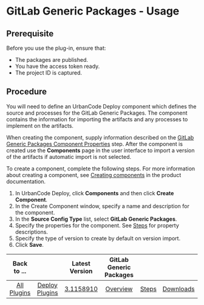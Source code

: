 # GitLab Generic Packages - Usage

## Prerequisite
Before you use the plug-in, ensure that:
 - The packages are published.
 - You have the access token ready.
 - The project ID is captured.
 
## Procedure
You will need to define an UrbanCode Deploy component which defines the source and processes for the GitLab Generic Packages. The component contains the information for importing the artifacts and any processes to implement on the artifacts.

When creating the component, supply information described on the [GitLab Generic Packages Component Properties](steps.md/#comp-prop) step. After the component is created use the **Components** page in the user interface to import a version of the artifacts if automatic import is not selected.

To create a component, complete the following steps. For more information about creating a component, see [Creating components](https://www.ibm.com/docs/en/urbancode-deploy/7.3.1?topic=components-creating "Creating components") in the product documentation.

1. In UrbanCode Deploy, click **Components** and then click **Create Component**.
2. In the Create Component window, specify a name and description for the component.
3. In the **Source Config Type** list, select **GitLab Generic Packages**.
4. Specify the properties for the component. See [Steps](steps.md) for property descriptions.
5. Specify the type of version to create by default on version import.
6. Click **Save**.


|          Back to ...          | |         Latest Version         |GitLab Generic Packages|||
|:-----------------------------:|:------------------------------:| :---: | :---: | :---: | :---: |
| [All Plugins](../../index.md) | [Deploy Plugins](../README.md) |[3.1158910](https://raw.githubusercontent.com/UrbanCode/IBM-UCD-PLUGINS/main/files/gitlab-sourceconfig-generic-packages/ucd-plugins-sourceconfig-gitlab-generic-packages-3.1158910.zip)|[Overview](overview.md)|[Steps](steps.md)|[Downloads](downloads.md)|




